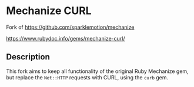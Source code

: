 # Mechanize CURL

Fork of https://github.com/sparklemotion/mechanize

https://www.rubydoc.info/gems/mechanize-curl/

## Description

This fork aims to keep all functionality of the original Ruby Mechanize gem, but replace the `Net::HTTP` requests with CURL, using the `curb` gem.
